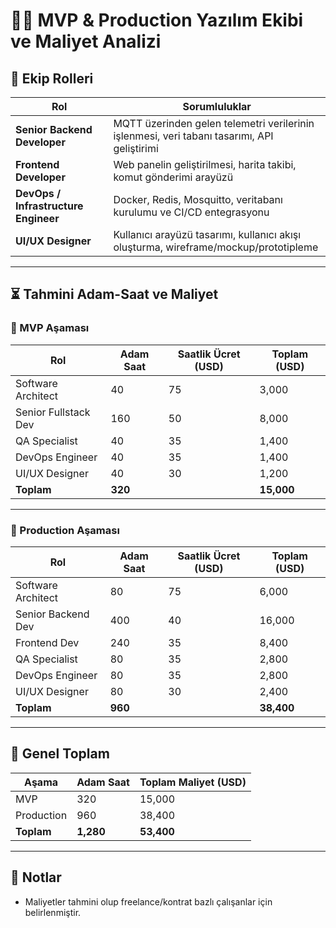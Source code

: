 # 🧑‍💻 MVP & Production Yazılım Ekibi ve Maliyet Analizi

## 👥 Ekip Rolleri

| Rol                  | Sorumluluklar |
|----------------------|---------------|
| **Senior Backend Developer** | MQTT üzerinden gelen telemetri verilerinin işlenmesi, veri tabanı tasarımı, API geliştirimi |
| **Frontend Developer**       | Web panelin geliştirilmesi, harita takibi, komut gönderimi arayüzü |
| **DevOps / Infrastructure Engineer** | Docker, Redis, Mosquitto, veritabanı kurulumu ve CI/CD entegrasyonu |
| **UI/UX Designer**           | Kullanıcı arayüzü tasarımı, kullanıcı akışı oluşturma, wireframe/mockup/prototipleme |

---

## ⏳ Tahmini Adam-Saat ve Maliyet

### 🔹 MVP Aşaması

| Rol                  | Adam Saat | Saatlik Ücret (USD) | Toplam (USD) |
|----------------------|-----------|---------------------|--------------|
| Software Architect   | 40        | 75                  | 3,000        |
| Senior Fullstack Dev | 160       | 50                  | 8,000        |
| QA Specialist        | 40        | 35                  | 1,400        |
| DevOps Engineer      | 40        | 35                  | 1,400        |
| UI/UX Designer       | 40        | 30                  | 1,200        |
| **Toplam**           | **320**   |                     | **15,000**   |

---

### 🔹 Production Aşaması

| Rol                  | Adam Saat | Saatlik Ücret (USD) | Toplam (USD) |
|----------------------|-----------|---------------------|--------------|
| Software Architect   | 80        | 75                  | 6,000        |
| Senior Backend Dev   | 400       | 40                  | 16,000       |
| Frontend Dev         | 240       | 35                  | 8,400        |
| QA Specialist        | 80        | 35                  | 2,800        |
| DevOps Engineer      | 80        | 35                  | 2,800        |
| UI/UX Designer       | 80        | 30                  | 2,400        |
| **Toplam**           | **960**   |                     | **38,400**   |

---

## 🧮 Genel Toplam

| Aşama       | Adam Saat | Toplam Maliyet (USD) |
|-------------|------------|----------------------|
| MVP         | 320        | 15,000               |
| Production  | 960        | 38,400               |
| **Toplam**  | **1,280**  | **53,400**           |

---

## 📌 Notlar

- Maliyetler tahmini olup freelance/kontrat bazlı çalışanlar için belirlenmiştir.
